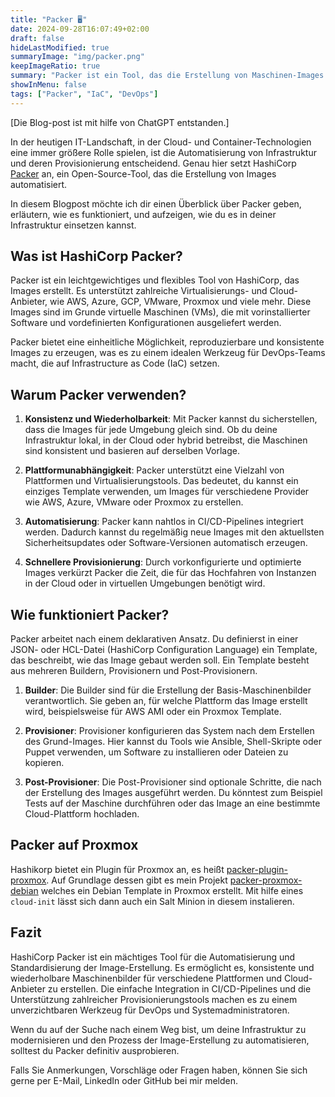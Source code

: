 ```yaml
---
title: "Packer 🖥️"
date: 2024-09-28T16:07:49+02:00
draft: false
hideLastModified: true
summaryImage: "img/packer.png"
keepImageRatio: true
summary: "Packer ist ein Tool, das die Erstellung von Maschinen-Images ermöglicht."
showInMenu: false
tags: ["Packer", "IaC", "DevOps"]
---
```


[Die Blog-post ist mit hilfe von ChatGPT entstanden.]

In der heutigen IT-Landschaft, in der Cloud- und Container-Technologien eine immer größere Rolle spielen,
ist die Automatisierung von Infrastruktur und deren Provisionierung entscheidend.
Genau hier setzt HashiCorp [Packer](https://github.com/hashicorp/packer) an, ein Open-Source-Tool, das die Erstellung von Images automatisiert.

In diesem Blogpost möchte ich dir einen Überblick über Packer geben, erläutern, wie es funktioniert, und aufzeigen,
wie du es in deiner Infrastruktur einsetzen kannst.

## Was ist HashiCorp Packer?

Packer ist ein leichtgewichtiges und flexibles Tool von HashiCorp, das Images erstellt.
Es unterstützt zahlreiche Virtualisierungs- und Cloud-Anbieter, wie AWS, Azure, GCP, VMware, Proxmox und viele mehr.
Diese Images sind im Grunde virtuelle Maschinen (VMs), die mit vorinstallierter Software und vordefinierten Konfigurationen ausgeliefert werden.

Packer bietet eine einheitliche Möglichkeit, reproduzierbare und konsistente Images zu erzeugen, was es zu einem idealen Werkzeug für DevOps-Teams macht,
die auf Infrastructure as Code (IaC) setzen.

## Warum Packer verwenden?

1. **Konsistenz und Wiederholbarkeit**: Mit Packer kannst du sicherstellen, dass die Images für jede Umgebung gleich sind.
Ob du deine Infrastruktur lokal, in der Cloud oder hybrid betreibst, die Maschinen sind konsistent und basieren auf derselben Vorlage.

2. **Plattformunabhängigkeit**: Packer unterstützt eine Vielzahl von Plattformen und Virtualisierungstools.
Das bedeutet, du kannst ein einziges Template verwenden, um Images für verschiedene Provider wie AWS, Azure, VMware oder Proxmox zu erstellen.

3. **Automatisierung**: Packer kann nahtlos in CI/CD-Pipelines integriert werden.
Dadurch kannst du regelmäßig neue Images mit den aktuellsten Sicherheitsupdates oder Software-Versionen automatisch erzeugen.

4. **Schnellere Provisionierung**: Durch vorkonfigurierte und optimierte Images verkürzt Packer die Zeit,
die für das Hochfahren von Instanzen in der Cloud oder in virtuellen Umgebungen benötigt wird.


## Wie funktioniert Packer?

Packer arbeitet nach einem deklarativen Ansatz. 
Du definierst in einer JSON- oder HCL-Datei (HashiCorp Configuration Language) ein Template, das beschreibt, wie das Image gebaut werden soll.
Ein Template besteht aus mehreren Buildern, Provisionern und Post-Provisionern.

1. **Builder**: Die Builder sind für die Erstellung der Basis-Maschinenbilder verantwortlich.
Sie geben an, für welche Plattform das Image erstellt wird, beispielsweise für AWS AMI oder ein Proxmox Template.

2. **Provisioner**: Provisioner konfigurieren das System nach dem Erstellen des Grund-Images.
Hier kannst du Tools wie Ansible, Shell-Skripte oder Puppet verwenden, um Software zu installieren oder Dateien zu kopieren.

3. **Post-Provisioner**: Die Post-Provisioner sind optionale Schritte, die nach der Erstellung des Images ausgeführt werden.
Du könntest zum Beispiel Tests auf der Maschine durchführen oder das Image an eine bestimmte Cloud-Plattform hochladen.

## Packer auf Proxmox

Hashikorp bietet ein Plugin für Proxmox an, es heißt [packer-plugin-proxmox](https://github.com/hashicorp/packer-plugin-proxmox).
Auf Grundlage dessen gibt es mein Projekt [packer-proxmox-debian](https://github.com/53845714nF/packer-proxmox-debian) welches ein Debian Template in Proxmox erstellt.
Mit hilfe eines `cloud-init` lässt sich dann auch ein Salt Minion in diesem instalieren.


## Fazit

HashiCorp Packer ist ein mächtiges Tool für die Automatisierung und Standardisierung der Image-Erstellung.
Es ermöglicht es, konsistente und wiederholbare Maschinenbilder für verschiedene Plattformen und Cloud-Anbieter zu erstellen.
Die einfache Integration in CI/CD-Pipelines und die Unterstützung zahlreicher Provisionierungstools machen es zu einem unverzichtbaren Werkzeug für DevOps und Systemadministratoren.

Wenn du auf der Suche nach einem Weg bist, um deine Infrastruktur zu modernisieren und den Prozess der Image-Erstellung zu automatisieren,
solltest du Packer definitiv ausprobieren.

Falls Sie Anmerkungen, Vorschläge oder Fragen haben, können Sie sich gerne per E-Mail, LinkedIn oder GitHub bei mir melden.
